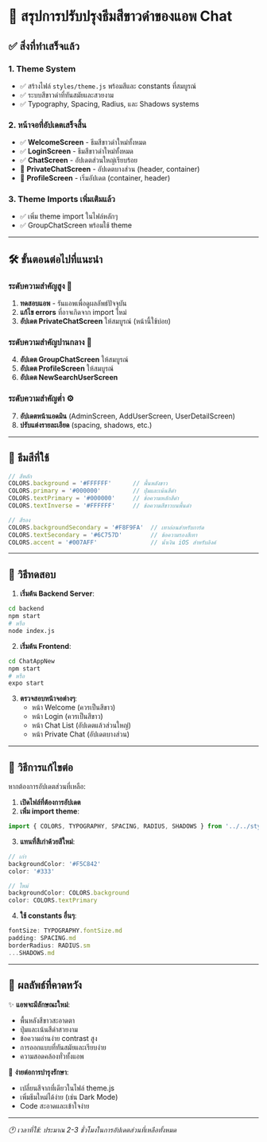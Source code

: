 # 🎨 สรุปการปรับปรุงธีมสีขาวดำของแอพ Chat

## ✅ สิ่งที่ทำเสร็จแล้ว

### 1. **Theme System** 
- ✅ สร้างไฟล์ `styles/theme.js` พร้อมสีและ constants ที่สมบูรณ์
- ✅ ระบบสีขาวดำที่ทันสมัยและสวยงาม
- ✅ Typography, Spacing, Radius, และ Shadows systems

### 2. **หน้าจอที่อัปเดตเสร็จสิ้น**
- ✅ **WelcomeScreen** - ธีมสีขาวดำใหม่ทั้งหมด
- ✅ **LoginScreen** - ธีมสีขาวดำใหม่ทั้งหมด  
- ✅ **ChatScreen** - อัปเดตส่วนใหญ่เรียบร้อย
- 🔄 **PrivateChatScreen** - อัปเดตบางส่วน (header, container)
- 🔄 **ProfileScreen** - เริ่มอัปเดต (container, header)

### 3. **Theme Imports เพิ่มเติมแล้ว**
- ✅ เพิ่ม theme import ในไฟล์หลักๆ
- ✅ GroupChatScreen พร้อมใช้ theme

---

## 🛠️ ขั้นตอนต่อไปที่แนะนำ

### ระดับความสำคัญสูง 🚨
1. **ทดสอบแอพ** - รันแอพเพื่อดูผลลัพธ์ปัจจุบัน
2. **แก้ไข errors** ที่อาจเกิดจาก import ใหม่
3. **อัปเดต PrivateChatScreen** ให้สมบูรณ์ (หน้านี้ใช้บ่อย)

### ระดับความสำคัญปานกลาง 📱  
4. **อัปเดต GroupChatScreen** ให้สมบูรณ์
5. **อัปเดต ProfileScreen** ให้สมบูรณ์
6. **อัปเดต NewSearchUserScreen**

### ระดับความสำคัญต่ำ ⚙️
7. **อัปเดตหน้าแอดมิน** (AdminScreen, AddUserScreen, UserDetailScreen)
8. **ปรับแต่งรายละเอียด** (spacing, shadows, etc.)

---

## 🎨 ธีมสีที่ใช้

```javascript
// สีหลัก
COLORS.background = '#FFFFFF'      // พื้นหลังขาว
COLORS.primary = '#000000'         // ปุ่มและเน้นสีดำ
COLORS.textPrimary = '#000000'     // ข้อความหลักสีดำ
COLORS.textInverse = '#FFFFFF'     // ข้อความสีขาวบนพื้นดำ

// สีรอง  
COLORS.backgroundSecondary = '#F8F9FA'  // เทาอ่อนสำหรับการ์ด
COLORS.textSecondary = '#6C757D'        // ข้อความรองสีเทา
COLORS.accent = '#007AFF'               // น้ำเงิน iOS สำหรับลิงค์
```

---

## 📲 วิธีทดสอบ

1. **เริ่มต้น Backend Server**:
```bash
cd backend
npm start
# หรือ 
node index.js
```

2. **เริ่มต้น Frontend**:
```bash
cd ChatAppNew  
npm start
# หรือ
expo start
```

3. **ตรวจสอบหน้าจอต่างๆ**:
   - หน้า Welcome (ควรเป็นสีขาว)
   - หน้า Login (ควรเป็นสีขาว) 
   - หน้า Chat List (อัปเดตแล้วส่วนใหญ่)
   - หน้า Private Chat (อัปเดตบางส่วน)

---

## 🔧 วิธีการแก้ไขต่อ

หากต้องการอัปเดตส่วนที่เหลือ:

1. **เปิดไฟล์ที่ต้องการอัปเดต**
2. **เพิ่ม import theme**:
```javascript
import { COLORS, TYPOGRAPHY, SPACING, RADIUS, SHADOWS } from '../../styles/theme';
```

3. **แทนที่สีเก่าด้วยสีใหม่**:
```javascript
// เก่า
backgroundColor: '#F5C842'
color: '#333'

// ใหม่  
backgroundColor: COLORS.background  
color: COLORS.textPrimary
```

4. **ใช้ constants อื่นๆ**:
```javascript
fontSize: TYPOGRAPHY.fontSize.md
padding: SPACING.md
borderRadius: RADIUS.sm
...SHADOWS.md
```

---

## 🎯 ผลลัพธ์ที่คาดหวัง

✨ **แอพจะมีลักษณะใหม่**:
- พื้นหลังสีขาวสะอาดตา
- ปุ่มและเน้นสีดำสวยงาม  
- ข้อความอ่านง่าย contrast สูง
- การออกแบบที่ทันสมัยและเรียบง่าย
- ความสอดคล้องทั่วทั้งแอพ

🔄 **ง่ายต่อการบำรุงรักษา**:
- เปลี่ยนสีจากที่เดียวในไฟล์ theme.js
- เพิ่มธีมใหม่ได้ง่าย (เช่น Dark Mode)
- Code สะอาดและเข้าใจง่าย

---

*🕐 เวลาที่ใช้: ประมาณ 2-3 ชั่วโมงในการอัปเดตส่วนที่เหลือทั้งหมด*

